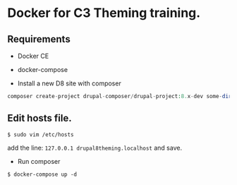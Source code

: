 # Docker for C3 Theming training.

## Requirements

- Docker CE
- docker-compose

 - Install a new D8 site with composer

```php
composer create-project drupal-composer/drupal-project:8.x-dev some-dir --stability dev --no-interaction
```
## Edit hosts file.

```
$ sudo vim /etc/hosts
```

add the line: `127.0.0.1 drupal8theming.localhost` and save.

 -  Run composer
```
$ docker-compose up -d
```
